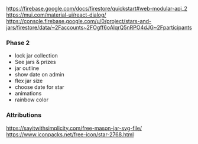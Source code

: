 https://firebase.google.com/docs/firestore/quickstart#web-modular-api_2
https://mui.com/material-ui/react-dialog/
https://console.firebase.google.com/u/0/project/stars-and-jars/firestore/data/~2Faccounts~2FOgff6oAlqrQ5nRPO4dJG~2Fparticipants


### Phase 2
* lock jar collection
* See jars & prizes
* jar outline
* show date on admin
* flex jar size
* choose date for star
* animations
* rainbow color


### Attributions
https://sayitwithsimplicity.com/free-mason-jar-svg-file/
https://www.iconpacks.net/free-icon/star-2768.html